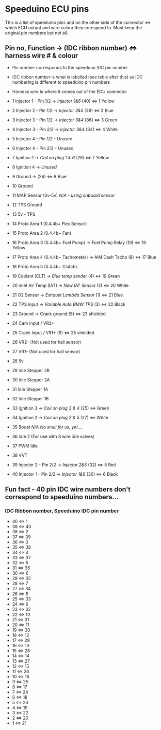 # Speeduino ECU pins
This is a list of speedunio pins and on the other side of the connector <=> which ECU output and wire colour they corespond to. Most keep the original pin numbers but not all.



## Pin no, Function -> (IDC ribbon number) <=> harness wire # & colour
* Pin number corresponds to the speeduno IDC pin number
* IDC ribbon number is what is labelled (see table after this) as IDC numbering is different to speeduino pin numbers
* Harness wire is where it comes out of the ECU connector

* 1	Injector 1 - Pin 1/2 -> *Injector 1&6* (40) <=> 1 Yellow
* 2	Injector 2 - Pin 1/2 -> *Injector 2&5* (38) <=> 2 Blue
* 3	Injector 3 - Pin 1/2 -> *Injector 3&4* (36) <=> 3 Green
* 4	Injector 3 - Pin 2/2 -> *Injector 3&4* (34) <=> 4 White
* 5	Injector 4 - Pin 1/2 - Unused
* 6	Injector 4 - Pin 2/2 - Unused
* 7	Ignition 1 -> *Coil on plug 1 & 6* (28) <=> 7 Yellow
* 8	Ignition 4 -> *Unused*
* 9	Ground -> (26) <=> 8 Blue
* 10	Ground
* 11	MAP Sensor (0v-5v) *N/A - using onboard sensor*
* 12	TPS Ground 
* 13	5v - TPS
* 14	Proto Area 1 (0.4.4b+ Flex Sensor)
* 15	Proto Area 2 (0.4.4b+ Fan)
* 16	Proto Area 3 (0.4.4b+ Fuel Pump) -> Fuel Pump Relay (10) <=> 16 Yellow
* 17	Proto Area 4 (0.4.4b+ Tachometer) -> AIM Dash Tacho (8) <=> 17 Blue
* 18	Proto Area 5 (0.4.4b+ Clutch)
* 19	Coolant (CLT) -> *Blue temp sender* (4) <=> 19 Green
* 20	Inlet Air Temp (IAT) -> *New IAT Sensor* (2) <=> 20 White
* 21	O2 Sensor -> *Exhaust Lambda Sensor* (1) <=> 21 Blue
* 22	TPS input -> *Variable Auto BMW TPS* (3) <=> 22 Black
* 23	Ground -> Crank ground (5) <=> 23 shielded
* 24	Cam Input / VR2+
* 25	Crank Input / VR1+ (9) <=> 25 shielded
* 26	VR2- (Not used for hall sensor)
* 27	VR1- (Not used for hall sensor)
* 28	5v
* 29	Idle Stepper 2B
* 30	Idle Stepper 2A
* 31	Idle Stepper 1A
* 32	Idle Stepper 1B
* 33	Ignition 3 -> *Coil on plug 3 & 4* (25) <=> Green
* 34	Ignition 2 -> *Coil on plug 2 & 5* (27) <=> White
* 35	Boost *N/A No snail for us, yet....*
* 36	Idle 2 (For use with 3 wire idle valves)
* 37	PWM Idle
* 38	VVT
* 39	Injector 2 - Pin 2/2 -> *Injector 2&5* (32) <=> 5 Red
* 40	Injector 1 - Pin 2/2 -> *Injector 1&6* (30) <=> 6 Black


## Fun fact - 40 pin IDC wire numbers don't correspond to speeduino numbers...

### IDC Ribbon number, Speeduino IDC pin number
* 40 <=> 1
* 39 <=> 40
* 38 <=> 2
* 37 <=> 39
* 36 <=> 3
* 35 <=> 38
* 34 <=> 4
* 33 <=> 37
* 32 <=> 5
* 31 <=> 36
* 30 <=> 6
* 29 <=> 35
* 28 <=> 7
* 27 <=> 34
* 26 <=> 8
* 25 <=> 33
* 24 <=> 9
* 23 <=> 32
* 22 <=> 10
* 21 <=> 31
* 20 <=> 11
* 19 <=> 30
* 18 <=> 12
* 17 <=> 29
* 16 <=> 13
* 15 <=> 28
* 14 <=> 14
* 13 <=> 27
* 12 <=> 15
* 11 <=> 26
* 10 <=> 16
* 9 <=> 25
* 8 <=> 17
* 7 <=> 24
* 6 <=> 18
* 5 <=> 23
* 4 <=> 19
* 3 <=> 22
* 2 <=> 20
* 1 <=> 21

